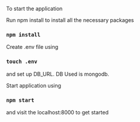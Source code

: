 To start the application

Run npm install to install all the necessary packages

### `npm install`

Create .env file using 

### `touch .env`

and set up DB_URL. DB Used is mongodb.

Start application using 

### `npm start`

and visit the localhost:8000 to get started